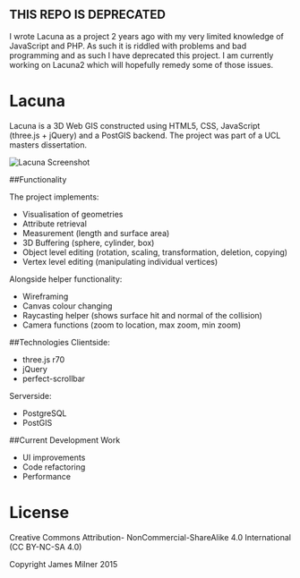 ## THIS REPO IS DEPRECATED

I wrote Lacuna as a project 2 years ago with my very limited knowledge of JavaScript and PHP. As such it is riddled with problems and bad programming and as such I have deprecated this project. I am currently working on Lacuna2 which will hopefully remedy some of those issues.

# Lacuna

Lacuna is a 3D Web GIS constructed using HTML5, CSS, JavaScript (three.js + jQuery) and a PostGIS backend. The project was part of a UCL masters dissertation.

![Lacuna Screenshot](http://www.loxodrome.io/lacuna/experimental/screenshot.png "Lacuna")

##Functionality

The project implements:
* Visualisation of geometries
* Attribute retrieval
* Measurement (length and surface area)
* 3D Buffering (sphere, cylinder, box)
* Object level editing (rotation, scaling, transformation, deletion, copying)
* Vertex level editing (manipulating individual vertices)

Alongside helper functionality:
* Wireframing
* Canvas colour changing
* Raycasting helper (shows surface hit and normal of the collision)
* Camera functions (zoom to location, max zoom, min zoom)

##Technologies
Clientside:
* three.js r70
* jQuery
* perfect-scrollbar

Serverside:
* PostgreSQL
* PostGIS

##Current Development Work
* UI improvements
* Code refactoring
* Performance

# License
Creative Commons Attribution- NonCommercial-ShareAlike 4.0 International (CC BY-NC-SA 4.0)

Copyright James Milner 2015
